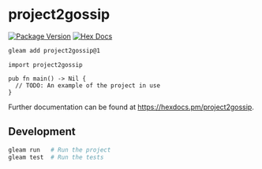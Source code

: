 # project2gossip

[![Package Version](https://img.shields.io/hexpm/v/project2gossip)](https://hex.pm/packages/project2gossip)
[![Hex Docs](https://img.shields.io/badge/hex-docs-ffaff3)](https://hexdocs.pm/project2gossip/)

```sh
gleam add project2gossip@1
```
```gleam
import project2gossip

pub fn main() -> Nil {
  // TODO: An example of the project in use
}
```

Further documentation can be found at <https://hexdocs.pm/project2gossip>.

## Development

```sh
gleam run   # Run the project
gleam test  # Run the tests
```
